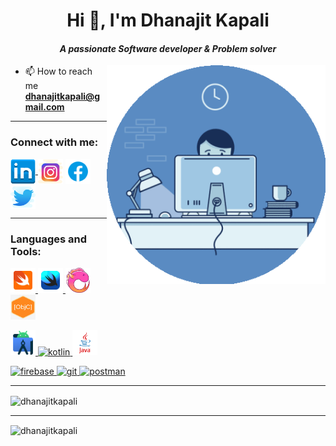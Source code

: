 
<h1 align="center">Hi 👋, I'm Dhanajit Kapali</h1>
<h4 align="center"><em >A passionate Software developer & Problem solver</em></h4>
<img align='right' src="https://github.com/dhanajitkapali/myDigitalAssets/blob/master/Working_Job%20Hunting.gif" width="350" style="border-radius:50"/>

- 📫 How to reach me **dhanajitkapali@gmail.com**

<hr>
<h3 align="left">Connect with me:</h3>
<p align="left">
<a href="https://www.linkedin.com/in/dhanajit-kapali-1a0964121/" target="blank"><img align="center" src="https://github.com/dhanajitkapali/myDigitalAssets/blob/master/linkedin-icon.png" alt="dhanajit-kapali-linkedIn" height="40" width="40" /> </a>  
<a href="https://www.instagram.com/dhanajit.kapali/" target="blank"><img align="center" src="https://github.com/dhanajitkapali/myDigitalAssets/blob/master/instagram-icon.png" alt="dhanajit-kapali-Instagram" height="40" width="40" /></a>
<a href="https://www.facebook.com/dhanajit.kapali/" target="blank"><img align="center" src="https://github.com/dhanajitkapali/myDigitalAssets/blob/master/facebook-icon.png" alt="dhanajit-kapali-facebook" height="40" width="40" /></a> 
<a href="https://twitter.com/Dhanajitkapali" target="blank"><img align="center" src="https://github.com/dhanajitkapali/myDigitalAssets/blob/master/twitter-icon.png" alt="dhanajit-kapali-twitter" height="40" width="40" /></a>  
  
</p>

<hr>
<h3 align="left">Languages and Tools:</h3>
<p align="left">


<a href="https://github.com/iosSwiftProjectsByDhanajitKapali" target="_blank"> <img src="https://github.com/dhanajitkapali/myDigitalAssets/blob/master/swift-icon.png" alt="Swift" width="40" height="40"/> 
<a href="https://github.com/iosSwiftUIProjectsByDhanajitKapali" target="_blank"> <img src="https://github.com/dhanajitkapali/myDigitalAssets/blob/master/swiftui-icon.png" alt="SwiftUI" width="40" height="40"/><a href="https://github.com/iosSwiftProjectsByDhanajitKapali" target="_blank"> <img src="https://github.com/dhanajitkapali/myDigitalAssets/blob/master/RxSwift-icon.png" alt="RxSwift" width="40" height="40"/><a href="https://github.com/iosObjCProjectsByDhanajitKapali" target="_blank"> <img src="https://github.com/dhanajitkapali/myDigitalAssets/blob/master/objectiveC-icon.png" alt="ObectiveC" width="40" height="40"/> 
  
<a href="https://developer.android.com" target="_blank"> <img src="https://github.com/dhanajitkapali/myDigitalAssets/blob/master/android-studio-icon.png" alt="android" width="40" height="40"/><a href="https://kotlinlang.org" target="_blank"> <img src="https://www.vectorlogo.zone/logos/kotlinlang/kotlinlang-icon.svg" alt="kotlin" width="40" height="40"/><a href="https://www.java.com" target="_blank"> <img src="https://github.com/dhanajitkapali/myDigitalAssets/blob/master/java-icon.jpeg" alt="java" width="40" height="40"/>    
  
<a href="https://firebase.google.com/" target="_blank"> <img src="https://www.vectorlogo.zone/logos/firebase/firebase-icon.svg" alt="firebase" width="40" height="40"/>
<a href="https://git-scm.com/" target="_blank"> <img src="https://www.vectorlogo.zone/logos/git-scm/git-scm-icon.svg" alt="git" width="40" height="40"/> </a> </a> <a href="https://postman.com" target="_blank"> <img src="https://www.vectorlogo.zone/logos/getpostman/getpostman-icon.svg" alt="postman" width="40" height="40"/> 
  
</a> </p>

  
<hr>
<!-- <p><img align="left" src="https://github-readme-stats.vercel.app/api/top-langs?username=dhanajitkapali&show_icons=true&locale=en&layout=compact" alt="dhanajitkapali" /></p>

<p>&nbsp;<img align="center" src="https://github-readme-stats.vercel.app/api?username=dhanajitkapali&show_icons=true&locale=en" alt="dhanajitkapali" /></p>
 -->
 <p><img align="center" src="https://github-readme-stats.vercel.app/api/top-langs?username=dhanajitkapali&show_icons=true&locale=en&layout=compact" alt="dhanajitkapali" /></p>
<hr>
<p><img align="center" src="https://github-readme-streak-stats.herokuapp.com/?user=dhanajitkapali&" alt="dhanajitkapali" /></p>
 
